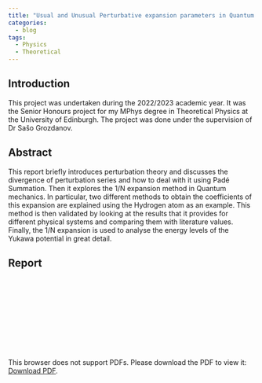 ```yaml
---
title: "Usual and Unusual Perturbative expansion parameters in Quantum Mechanics"
categories:
  - blog
tags:
  - Physics
  - Theoretical
---
```

## Introduction
This project was undertaken during the 2022/2023 academic year. It was the Senior Honours project for my MPhys degree in Theoretical Physics at the University of Edinburgh. The project was done under the supervision of Dr Sašo Grozdanov.

## Abstract 
This report briefly introduces perturbation theory and discusses the divergence of perturbation series and how to deal with it using Padé Summation. Then it explores the 1/N expansion method in Quantum mechanics. In particular, two different methods to obtain the coefficients of this expansion are explained using the Hydrogen atom as an example. This method is then validated by looking at the results that it provides for different physical systems and comparing them with literature values. Finally, the 1/N expansion is used to analyse the energy levels of the Yukawa potential in great detail.
## Report
<object data="/assets/Usual_and_unusual_perturbative_expansion_parameters_in_quantum_mechanics (55).pdf" type="application/pdf" width="750px" height="750px">
    <embed src="/assets/Lab_Report_2.pdf" type="application/pdf">
        <p>This browser does not support PDFs. Please download the PDF to view it: <a href=/assets/Lab_Report_2.pdf">Download PDF</a>.</p>
    </embed>
</object>
